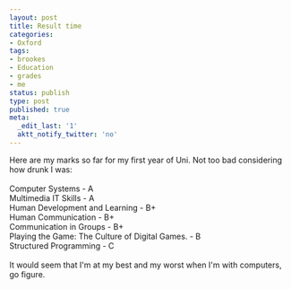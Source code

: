 ```yaml
---
layout: post
title: Result time
categories:
- Oxford
tags:
- brookes
- Education
- grades
- me
status: publish
type: post
published: true
meta:
  _edit_last: '1'
  aktt_notify_twitter: 'no'
---
```

Here are my marks so far for my first year of Uni. Not too bad considering how drunk I was:<br /><br />Computer Systems - A<br />Multimedia IT Skills - A<br />Human Development and Learning - B+<br />Human Communication - B+<br />Communication in Groups - B+<br />Playing the Game: The Culture of Digital Games. - B<br />Structured Programming - C<br /><br />It would seem that I'm at my best and my worst when I'm with computers, go figure.
